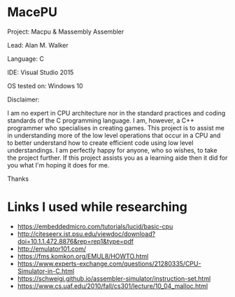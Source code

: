 # MacePU

Project: Macpu & Massembly Assembler 


Lead: Alan M. Walker


Language: C 


IDE: Visual Studio 2015


OS tested on: Windows 10 


Disclaimer: 


I am no expert in CPU architecture nor in the standard practices and coding standards of the C programming language. I am, however, a C++ programmer who specialises in creating games.
This project is to assist me in understanding more of the low level operations that occur in a CPU and to better understand how to create efficient code using low level understandings. 
I am perfectly happy for anyone, who so wishes, to take the project further. If this project assists you as a learning aide then it did for you what I'm hoping it does for me. 


Thanks 


# Links I used while researching
- https://embeddedmicro.com/tutorials/lucid/basic-cpu
- http://citeseerx.ist.psu.edu/viewdoc/download?doi=10.1.1.472.8876&rep=rep1&type=pdf
- http://emulator101.com/
- https://fms.komkon.org/EMUL8/HOWTO.html
- https://www.experts-exchange.com/questions/21280335/CPU-Simulator-in-C.html
- https://schweigi.github.io/assembler-simulator/instruction-set.html
- https://www.cs.uaf.edu/2010/fall/cs301/lecture/10_04_malloc.html
